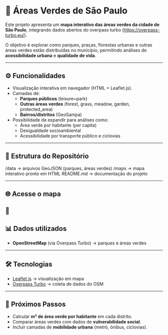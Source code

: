 # 🌳 Áreas Verdes de São Paulo

Este projeto apresenta um **mapa interativo das áreas verdes da cidade de São Paulo**, integrando dados abertos do overpass turbo (https://overpass-turbo.eu/).  

O objetivo é explorar como parques, praças, florestas urbanas e outras áreas verdes estão distribuídas no município, permitindo análises de **acessibilidade urbana** e **qualidade de vida**.

---

## ⚙️ Funcionalidades
- Visualização interativa em navegador (HTML + Leaflet.js).  
- Camadas de:
  - **Parques públicos** (leisure=park)  
  - **Outras áreas verdes** (forest, grass, meadow, garden, protected_area)  
  - **Bairros/distritos** (GeoSampa)  
- Possibilidade de expandir para análises como:
  - Área verde por habitante (per capita)  
  - Desigualdade socioambiental  
  - Acessibilidade por transporte público e ciclovias  

---

## 📂 Estrutura do Repositório
/data → arquivos GeoJSON (parques, áreas verdes)
/maps → mapa interativo pronto em HTML
README.md → documentação do projeto

---

## 🌐 Acesse o mapa
🔗 
---

## 📊 Dados utilizados
- **OpenStreetMap** (via Overpass Turbo) → parques e áreas verdes  

---

## 🛠️ Tecnologias
- [Leaflet.js](https://leafletjs.com/) → visualização em mapa  
- [Overpass Turbo](https://overpass-turbo.eu/) → coleta de dados do OSM  

---

## 📌 Próximos Passos
- Calcular **m² de área verde por habitante** em cada distrito.  
- Comparar áreas verdes com dados de **vulnerabilidade social**.  
- Incluir camadas de **mobilidade urbana** (metrô, ônibus, ciclovias).  

